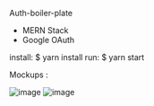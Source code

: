 Auth-boiler-plate
 - MERN Stack
 - Google OAuth

 install: $ yarn install
     run: $ yarn start
     
     
Mockups :

![image](https://user-images.githubusercontent.com/784788/46907460-b0dbef80-cee0-11e8-8995-886510a9605b.png)
![image](https://user-images.githubusercontent.com/784788/46907464-b5a0a380-cee0-11e8-8801-96d63b9b2ac6.png)
